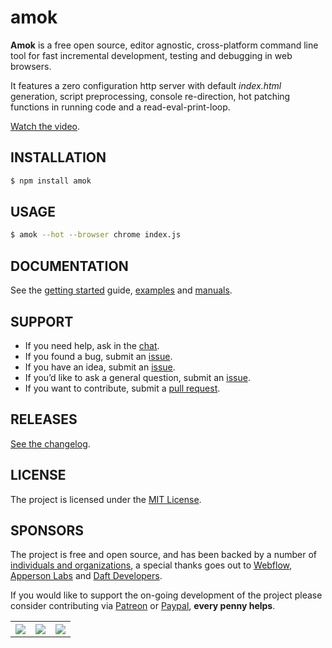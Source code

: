 # amok

**Amok** is a free open source, editor agnostic, cross-platform command line
tool for fast incremental development, testing and debugging in web browsers.

It features a zero configuration http server with default *index.html*
generation, script preprocessing, console re-direction, hot patching functions
in running code and a read-eval-print-loop.

[Watch the video](http://www.youtube.com/watch?v=gOC2yQFsnnE).

## INSTALLATION

```sh
$ npm install amok
```

## USAGE

```sh
$ amok --hot --browser chrome index.js
```

## DOCUMENTATION

See the [getting started](getting_started.md) guide, [examples](example/readme.md) and [manuals](man/readme.md).

## SUPPORT

* If you need help, ask in the [chat](http://gitter.im/caspervonb/amok).
* If you found a bug, submit an [issue](https://github.com/caspervonb/amok/issues).
* If you have an idea, submit an [issue](https://github.com/caspervonb/amok/issues).
* If you’d like to ask a general question, submit an [issue](https://github.com/caspervonb/amok/issues).
* If you want to contribute, submit a [pull request](https://github.com/caspervonb/amok/pulls).

## RELEASES

[See the changelog](changelog.md).

## LICENSE

The project is licensed under the [MIT License](license.md).

## SPONSORS

The project is free and open source, and has been backed by a number of
[individuals and organizations](backers.md), a special thanks goes out to
[Webflow](http://webflow.com), [Apperson Labs](http://appersonlabs.com) and
[Daft Developers](http://daftdevelopers.com).

If you would like to support the on-going development of the project please consider contributing via [Patreon](https://www.patreon.com/caspervonb) or  [Paypal](https://www.paypal.com/cgi-bin/webscr?cmd=_donations&business=E6AAA7DLLQU36&lc=NO&item_name=amok%2ejs&currency_code=USD&bn=PP%2dDonationsBF%3abtn_donate_SM%2egif%3aNonHosted),
**every penny helps**.

<table>
  <tr>
    <th><img src="https://cloud.githubusercontent.com/assets/157787/8017972/6413d068-0c39-11e5-9b14-bbc9057976d1.png"/></th>
    <th><img src="https://cloud.githubusercontent.com/assets/157787/8017971/64134d6e-0c39-11e5-8acf-ec2049345265.png"/></th>
    <th><img src="https://cloud.githubusercontent.com/assets/157787/8017975/7e9595ac-0c39-11e5-9d71-a6fd34e821f0.png"/></th>
  </tr>
</table>
